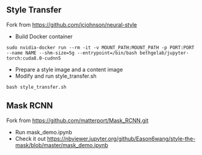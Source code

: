 ## Style Transfer
Fork from https://github.com/jcjohnson/neural-style
- Build Docker container 
```
sudo nvidia-docker run --rm -it -v MOUNT_PATH:MOUNT_PATH -p PORT:PORT --name NAME --shm-size=5g --entrypoint=/bin/bash bethgelab/jupyter-torch:cuda8.0-cudnn5
```
- Prepare a style image and a content image
- Modify and run style_transfer.sh
```
bash style_transfer.sh
```

## Mask RCNN
Fork from https://github.com/matterport/Mask_RCNN.git
- Run mask_demo.ipynb
- Check it out https://nbviewer.jupyter.org/github/Eason6wang/style-the-mask/blob/master/mask_demo.ipynb
